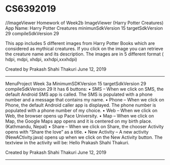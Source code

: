 # CS6392019



//ImageViewer
Homework of Week2b
ImageViewer (Harry Potter Creatures)
App Name: Harry Potter  Creatures
minimunSdkVersion 15
targetSdkVersion 29
compileSdkVersion 29

This app includes 5 different images from Harry Potter Books which are considered as mythical creatures. If you click on the image you can retrieve the creature name and its description. The images are in 5 different format ( hdpi, mdpi, xhdpi, xxhdpi,xxxhdpi)

Created by Prakash Shahi Thakuri
June 12, 2019

****************************************************************************************************************************************

MenuProject Week 3a
MinimumSDKVersion 15
targetSdkVersion 29
compileSdkVersion 29
It has 6 buttons:
•	SMS – When we click on SMS, the default Android SMS app is called. The SMS is populated with a phone number and a message that contains my name.
•	Phone – When we click on Phone, the default Android caller app is displayed. The phone number is populated with a phone number of my choice.
•	Web – When we click on Web, the browser opens up Pace University.
•	Map – When we click on Map, the Google Maps app opens and it is centered on my birth place.(Kathmandu, Nepal)
•	Share – When we click on Share, the chooser Activity opens with “Share the love” as a title.
•	New Activity – A new activity (NewACtivity.java) opens up when we click on the New Activity button. The textview in the activity will be: Hello Prakash Shahi Thakuri.


Created by Prakash Shahi Thakuri
June 12, 2019

**************************************************************************************************************************************

